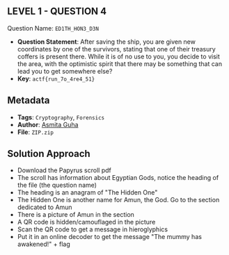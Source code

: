 ## LEVEL 1 - QUESTION 4

Question Name: `ED1TH_HON3_D3N`

- **Question Statement**: After saving the ship, you are given new coordinates by one of the survivors, stating that one of their treasury coffers is present there. While it is of no use to you, you decide to visit the area, with the optimistic spirit that there may be something that can lead you to get somewhere else?
- **Key**: `actf{run_7o_4re4_51}`

## Metadata
- **Tags**: `Cryptography`, `Forensics`
- **Author**: [Asmita Guha](https://github.com/minnieG12)
- **File**: `ZIP.zip`

## Solution Approach
- Download the Papyrus scroll pdf
- The scroll has information about Egyptian Gods, notice the heading of the file (the question name)
- The heading is an anagram of "The Hidden One"
- The Hidden One is another name for Amun, the God. Go to the section dedicated to Amun
- There is a picture of Amun in the section
- A QR code is hidden/camouflaged in the picture
- Scan the QR code to get a message in hieroglyphics
- Put it in an online decoder to get the message "The mummy has awakened!" + flag
